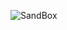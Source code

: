 
![SandBox](https://user-images.githubusercontent.com/93198276/139213103-2dc6d6cb-a115-4244-a4ba-4323806bdf0a.jpg)
